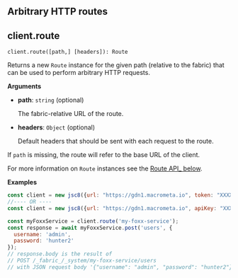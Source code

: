 ## Arbitrary HTTP routes

## client.route

`client.route([path,] [headers]): Route`

Returns a new `Route` instance for the given path (relative to the fabric) that can be used to perform arbitrary HTTP requests.

**Arguments**

* **path**: `string` (optional)

  The fabric-relative URL of the route.

* **headers**: `Object` (optional)

  Default headers that should be sent with each request to the route.

If `path` is missing, the route will refer to the base URL of the client.

For more information on `Route` instances see the [Route API_ below](https://developer.document360.io/docs/route).

**Examples**

```js
const client = new jsc8({url: "https://gdn1.macrometa.io", token: "XXXX"});
//---- OR ----
const client = new jsc8({url: "https://gdn1.macrometa.io", apiKey: "XXXX"});

const myFoxxService = client.route('my-foxx-service');
const response = await myFoxxService.post('users', {
  username: 'admin',
  password: 'hunter2'
});
// response.body is the result of
// POST /_fabric_/_system/my-foxx-service/users
// with JSON request body '{"username": "admin", "password": "hunter2"}'
```

